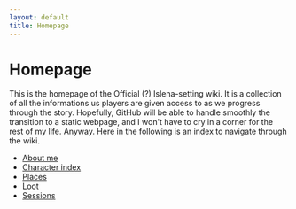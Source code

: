 ```yaml
---
layout: default
title: Homepage
---
```


# Homepage

This is the homepage of the Official (?) Islena-setting wiki. It is a collection of all the informations us players are given access to as we progress through the story. 
Hopefully, GitHub will be able to handle smoothly the transition to a static webpage, and I won't have to cry in a corner for the rest of my life.
Anyway. Here in the following is an index to navigate through the wiki.

- [About me](about.md)
- [Character index](Characterindex.md)
- [Places](Places/Places.md)
- [Loot](Loot/Loot.md)
- [Sessions](Sessioni/Logsession.md)



